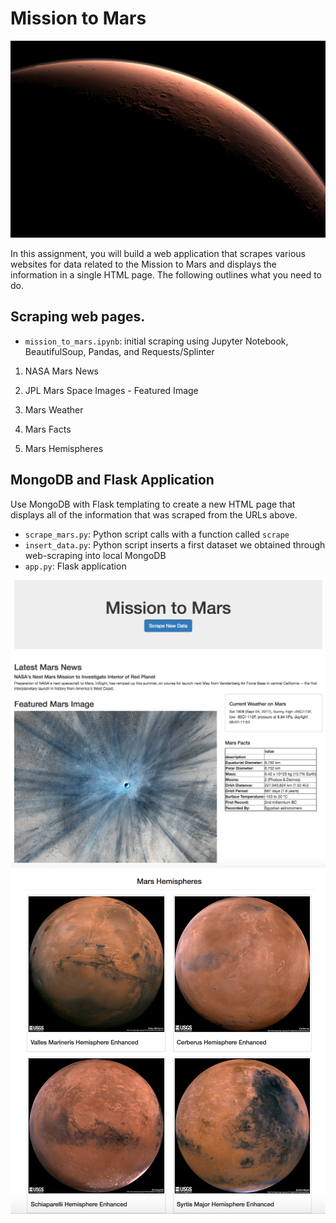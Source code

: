 # Mission to Mars

![mission_to_mars](Images/mission_to_mars.jpg)

In this assignment, you will build a web application that scrapes various websites for data related to the Mission to Mars and displays the information in a single HTML page. The following outlines what you need to do.

## Scraping web pages.

* `mission_to_mars.ipynb`: initial scraping using Jupyter Notebook, BeautifulSoup, Pandas, and Requests/Splinter

1. NASA Mars News

2. JPL Mars Space Images - Featured Image

3. Mars Weather

4. Mars Facts

5. Mars Hemispheres

## MongoDB and Flask Application

Use MongoDB with Flask templating to create a new HTML page that displays all of the information that was scraped from the URLs above.

* `scrape_mars.py`: Python script calls with a function called `scrape`
* `insert_data.py`: Python script inserts a first dataset we obtained through web-scraping into local MongoDB
* `app.py`: Flask application

![final_app_part1.png](Images/final_app_part1.png)
![final_app_part2.png](Images/final_app_part2.png)

